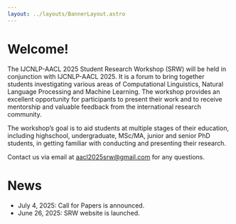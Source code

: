 ```yaml
---
layout: ../layouts/BannerLayout.astro
---
```


# Welcome!

The IJCNLP-AACL 2025 Student Research Workshop (SRW) will be held in conjunction with IJCNLP-AACL 2025.
It is a forum to bring together students investigating various areas of Computational Linguistics, Natural Language Processing and Machine Learning.
The workshop provides an excellent opportunity for participants to present their work and to receive mentorship and valuable feedback from the international research community.

The workshop’s goal is to aid students at multiple stages of their education, including highschool, undergraduate, MSc/MA, junior and senior PhD students, in getting familiar with conducting and presenting their research.

Contact us via email at aacl2025srw@gmail.com for any questions.

# News

- July 4, 2025: Call for Papers is announced.
- June 26, 2025: SRW website is launched.
